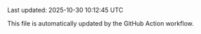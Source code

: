 Last updated: 2025-10-30 10:12:45 UTC

This file is automatically updated by the GitHub Action workflow.
